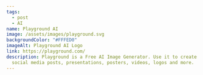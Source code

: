 ```yaml
---
tags:
  - post
  - AI
name: Playground AI
image: /assets/images/playground.svg
backgroundColor: "#FFFED0"
imageAlt: Playground AI Logo
link: https://playground.com/
description: Playground is a Free AI Image Generator. Use it to create art,
  social media posts, presentations, posters, videos, logos and more.
---
```

